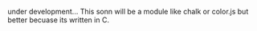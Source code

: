 under development...
This sonn will be a module like chalk or color.js but better becuase its written in C.
